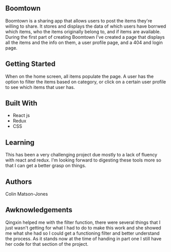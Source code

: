 ## Boomtown 
Boomtown is a sharing app that allows users to post the items they're willing to share. It stores and displays the data of which users have borrwed which items, who the items originally belong to, and if items are available. During the first part of creating Boomtown I've created a page that displays all the items and the info on them, a user profile page, and a 404 and login page.

## Getting Started

When on the home screen, all items populate the page. A user has the option to filter the items based on category, or click on a certain user profile to see which items that user has.

## Built With
* React js
* Redux
* CSS 

## Learning

This has been a very challenging project due mostly to a lack of fluency with react and redux. I'm looking forward to digesting these tools more so that I can get a better grasp on things.

## Authors
Colin Matson-Jones

## Awknowledgements
Qingxin helped me with the filter function, there were several things that I just wasn't getting for what I had to do to make this work and she showed me what she had so I could get a functioning filter and better understand the process. As it stands now at the time of handing in part one I still have her code for that section of the project. 